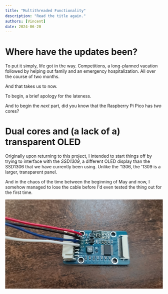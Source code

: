 ```yaml
---
title: "Multithreaded Functionality"
description: "Read the title again."
authors: [Vincent]
date: 2024-06-20
---
```


# Where have the updates been?
To put it simply, life got in the way. Competitions, a long-planned vacation followed by helping out family and an emergency hospitalization. All over the course of two months.

And that takes us to now.

To begin, a brief apology for the lateness.

And to begin the *next* part, did you know that the Raspberry Pi Pico has *two* cores?

# Dual cores and (a lack of a) transparent OLED
Originally upon returning to this project, I intended to start things off by trying to interface with the *SSD1309*, a different OLED display than the SSD1306 that we have currently been using. Unlike the '1306, the '1309 is a larger, transparent panel.

And in the chaos of the time between the beginning of May and now, I somehow managed to lose the cable before I'd even tested the thing out for the first time.

![A quick-and-dirty cable hackjob.](../assets/images/20240620_155139.jpg)

